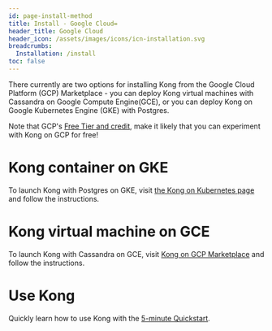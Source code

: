 ```yaml
---
id: page-install-method
title: Install - Google Cloud=
header_title: Google Cloud
header_icon: /assets/images/icons/icn-installation.svg
breadcrumbs:
  Installation: /install
toc: false
---
```


There currently are two options for installing Kong from the Google Cloud
Platform (GCP) Marketplace - you can deploy Kong virtual machines with Cassandra
on Google Compute Engine(GCE), or you can deploy Kong on Google Kubernetes
Engine (GKE) with Postgres.

Note that GCP's [Free Tier and credit](https://cloud.google.com/free/),
make it likely that you can experiment with Kong on GCP for free!

# Kong container on GKE

To launch Kong with Postgres on GKE, visit [the Kong on Kubernetes page](/install/kubernetes/#kong-via-google-cloud-platform-marketplace)
and follow the instructions.

# Kong virtual machine on GCE

To launch Kong with Cassandra on GCE, visit [Kong on GCP Marketplace](https://console.cloud.google.com/launcher/details/bitnami-launchpad/kong)
and follow the instructions.

# Use Kong

Quickly learn how to use Kong with the [5-minute Quickstart](/gateway-oss/latest/getting-started/quickstart).
